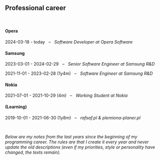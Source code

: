 ## Professional career

&nbsp;

#### Opera

2024-03-18 - today &nbsp; – &nbsp; _Software Developer at Opera Software_

#### Samsung

2023-03-01 - 2024-02-29 &nbsp; – &nbsp; _Senior Software Engineer at Samsung R&D_

2021-11-01 - 2023-02-28 (1y4m) &nbsp; – &nbsp; _Software Engineer at Samsung R&D_

#### Nokia

2021-07-01 - 2021-10-29 (4m) &nbsp; – &nbsp; _Working Student at Nokia_

#### (Learning)

2019-10-01 - 2021-06-30 (1y8m) &nbsp; – &nbsp; _rafsaf.pl & plemiona-planer.pl_

&nbsp;


_Below are my notes from the last years since the beginning of my programming career. The rules are that I create it every year and never update the old descriptions (even if my priorities, style or personality have changed, the texts remain)._
